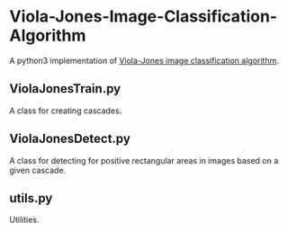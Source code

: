 # Viola-Jones-Image-Classification-Algorithm
A python3 implementation of [Viola-Jones image classification algorithm](https://en.wikipedia.org/wiki/Viola%E2%80%93Jones_object_detection_framework).

## ViolaJonesTrain.py
A class for creating cascades.

## ViolaJonesDetect.py
A class for detecting for positive rectangular areas in images based on a given cascade.

## utils.py
Utilities.
